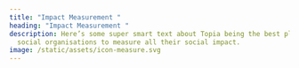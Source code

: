 ```yaml
---
title: "Impact Measurement "
heading: "Impact Measurement "
description: Here’s some super smart text about Topia being the best place for
  social organisations to measure all their social impact.
image: /static/assets/icon-measure.svg
---
```


